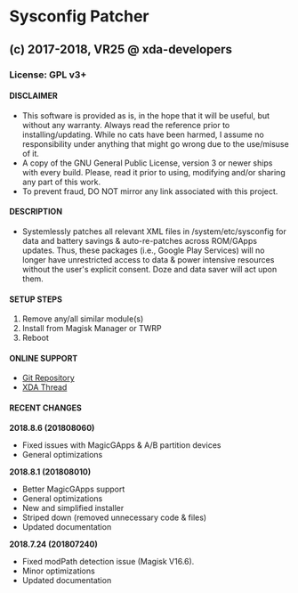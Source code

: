 # Sysconfig Patcher
## (c) 2017-2018, VR25 @ xda-developers
### License: GPL v3+



#### DISCLAIMER

- This software is provided as is, in the hope that it will be useful, but without any warranty. Always read the reference prior to installing/updating. While no cats have been harmed, I assume no responsibility under anything that might go wrong due to the use/misuse of it.
- A copy of the GNU General Public License, version 3 or newer ships with every build. Please, read it prior to using, modifying and/or sharing any part of this work.
- To prevent fraud, DO NOT mirror any link associated with this project.



#### DESCRIPTION

- Systemlessly patches all relevant XML files in /system/etc/sysconfig for data and battery savings & auto-re-patches across ROM/GApps updates. Thus, these packages (i.e., Google Play Services) will no longer have unrestricted access to data & power intensive resources without the user's explicit consent. Doze and data saver will act upon them.



#### SETUP STEPS

1. Remove any/all similar module(s)
2. Install from Magisk Manager or TWRP
3. Reboot



#### ONLINE SUPPORT

- [Git Repository](https://github.com/Magisk-Modules-Repo/sysconfig-patcher)
- [XDA Thread](https://forum.xda-developers.com/apps/magisk/module-sysconfig-patcher-t3668435)



#### RECENT CHANGES

**2018.8.6 (201808060)**
- Fixed issues with MagicGApps & A/B partition devices
- General optimizations

**2018.8.1 (201808010)**
- Better MagicGApps support
- General optimizations
- New and simplified installer
- Striped down (removed unnecessary code & files)
- Updated documentation

**2018.7.24 (201807240)**
- Fixed modPath detection issue (Magisk V16.6).
- Minor optimizations
- Updated documentation
